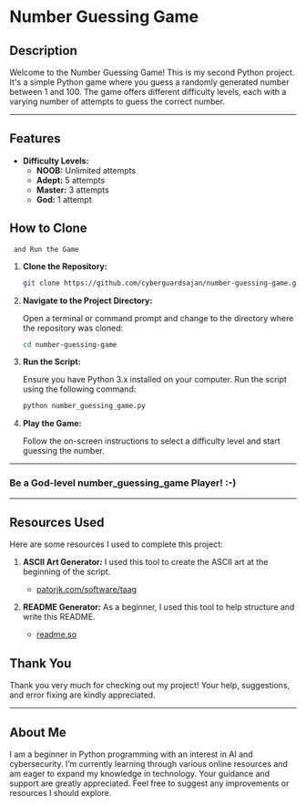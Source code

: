 # Number Guessing Game

## Description

Welcome to the Number Guessing Game! This is my second Python project. It's a simple Python game where you guess a randomly generated number between 1 and 100. The game offers different difficulty levels, each with a varying number of attempts to guess the correct number.

---

## Features

- **Difficulty Levels:**
  - **NOOB:** Unlimited attempts
  - **Adept:** 5 attempts
  - **Master:** 3 attempts
  - **God:** 1 attempt

## How to Clone
	


    


	

			

				
				
			

	

	 and Run the Game

1. **Clone the Repository:**

   ```bash
   git clone https://github.com/cyberguardsajan/number-guessing-game.git
   ```

2. **Navigate to the Project Directory:**

   Open a terminal or command prompt and change to the directory where the repository was cloned:

   ```bash
   cd number-guessing-game
   ```

3. **Run the Script:**

   Ensure you have Python 3.x installed on your computer. Run the script using the following command:

   ```bash
   python number_guessing_game.py
   ```

4. **Play the Game:**

   Follow the on-screen instructions to select a difficulty level and start guessing the number. 

---

### Be a God-level number_guessing_game Player! :-)

---

## Resources Used

Here are some resources I used to complete this project:

1. **ASCII Art Generator:** I used this tool to create the ASCII art at the beginning of the script.
   - [patorjk.com/software/taag](https://patorjk.com/software/taag/#p=display&f=Graffiti&t=Type%20Something)

2. **README Generator:** As a beginner, I used this tool to help structure and write this README.
   - [readme.so](https://readme.so/)

## Thank You

Thank you very much for checking out my project! Your help, suggestions, and error fixing are kindly appreciated.

---

## About Me

I am a beginner in Python programming with an interest in AI and cybersecurity. I’m currently learning through various online resources and am eager to expand my knowledge in technology. Your guidance and support are greatly appreciated. Feel free to suggest any improvements or resources I should explore.


